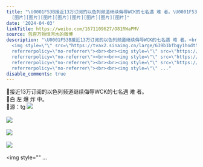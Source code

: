 ```yaml
---
title: "\U0001F53B接近13万订阅的以色列频道继续侮辱WCK的七名遇 难 者。\U0001F53B白 左 爆 炸 中。\U0001F53B源：tg
  [图片][图片][图片][图片][图片][图片][图片][图片]"
date: '2024-04-03'
linkTitle: https://weibo.com/1671109627/O81RWaPMV
source: 包容万物恒河水的微博
description: "\U0001F53B接近13万订阅的以色列频道继续侮辱WCK的七名遇 难 者。<br>\U0001F53B白 左 爆 炸 中。<br>\U0001F53B源：tg
  <img style=\"\" src=\"https://tvax2.sinaimg.cn/large/639b1bfbgy1hodt5dx3euj20zu1hctqa.jpg\"
  referrerpolicy=\"no-referrer\"><br><br><img style=\"\" src=\"https://tvax3.sinaimg.cn/large/639b1bfbgy1hodt5ev2qej20z01hrh5a.jpg\"
  referrerpolicy=\"no-referrer\"><br><br><img style=\"\" src=\"https://tvax2.sinaimg.cn/large/639b1bfbgy1hodt5fl0p5j20zu14hwt0.jpg\"
  referrerpolicy=\"no-referrer\"><br><br><img style=\"\" src=\"https://tvax3.sinaimg.cn/large/639b1bfbgy1hodt5gy5z3j20zu1io199.jpg\"
  referrerpolicy=\"no-referrer\"><br><br><img style=\"\" ..."
disable_comments: true
---
```

🔻接近13万订阅的以色列频道继续侮辱WCK的七名遇 难 者。<br>🔻白 左 爆 炸 中。<br>🔻源：tg <img style="" src="https://tvax2.sinaimg.cn/large/639b1bfbgy1hodt5dx3euj20zu1hctqa.jpg" referrerpolicy="no-referrer"><br><br><img style="" src="https://tvax3.sinaimg.cn/large/639b1bfbgy1hodt5ev2qej20z01hrh5a.jpg" referrerpolicy="no-referrer"><br><br><img style="" src="https://tvax2.sinaimg.cn/large/639b1bfbgy1hodt5fl0p5j20zu14hwt0.jpg" referrerpolicy="no-referrer"><br><br><img style="" src="https://tvax3.sinaimg.cn/large/639b1bfbgy1hodt5gy5z3j20zu1io199.jpg" referrerpolicy="no-referrer"><br><br><img style="" ...